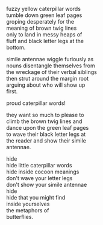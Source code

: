 <!--
title: misguided metaphors
date: 20 December 2004
slug: misguided-metaphors
tags: poetry
-->

fuzzy yellow caterpillar words  
tumble down green leaf pages  
groping desperately for the  
meaning of brown twig lines  
only to land in messy heaps of  
fluff and black letter legs at the  
bottom.  

simile antennae wiggle furiously as  
nouns disentangle themselves from  
the wreckage of their verbal siblings  
then strut around the margin root  
arguing about who will show up  
first.  

proud caterpillar words!  

they want so much to please to  
climb the brown twig lines and  
dance upon the green leaf pages  
to wave their black letter legs at  
the reader and show their simile  
antennae.  

hide  
hide little caterpillar words  
hide inside cocoon meanings  
don't wave your letter legs  
don't show your simile antennae  
hide  
hide that you might find  
inside yourselves  
the metaphors of  
butterflies.  
